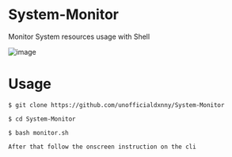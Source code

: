 # System-Monitor
Monitor System resources usage with Shell

![image](https://github.com/unofficialdxnny/System-Monitor/assets/82535503/60f24a17-6726-4f2b-a77d-26cc9186a4f0)



# Usage
```
$ git clone https://github.com/unofficialdxnny/System-Monitor

$ cd System-Monitor

$ bash monitor.sh

After that follow the onscreen instruction on the cli
```